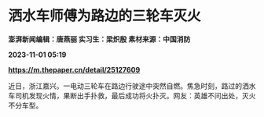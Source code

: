 # 洒水车师傅为路边的三轮车灭火
**澎湃新闻编辑：唐燕丽 实习生：梁炽殷 素材来源：中国消防**

**2023-11-01 05:19**

**https://m.thepaper.cn/detail/25127609**

近日，浙江嘉兴。一电动三轮车在路边行驶途中突然自燃。焦急时刻，路过的洒水车司机发现火情，果断出手扑救，最后成功将火扑灭。网友：英雄不问出处，灭火不分车型。